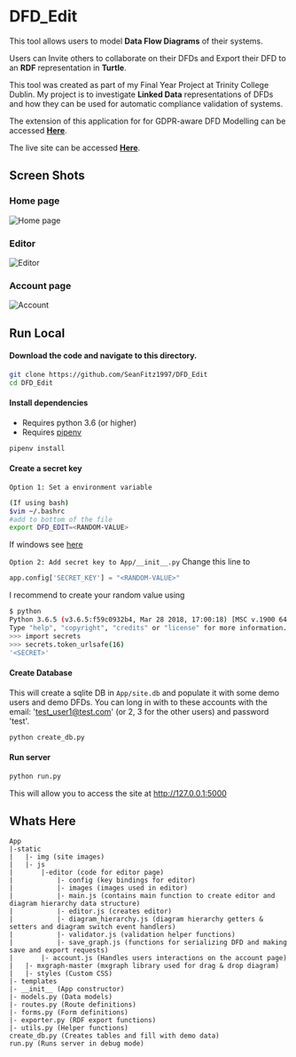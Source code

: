 # DFD_Edit

This tool allows users to model **Data Flow Diagrams** of their systems.

Users can Invite others to collaborate on their DFDs and Export their DFD to an **RDF** representation in **Turtle**.

This tool was created as part of my Final Year Project at Trinity College Dublin. My project is to investigate **Linked Data** representations of DFDs and how they can be used for automatic compliance validation of systems.

The extension of this application for for GDPR-aware DFD Modelling can be accessed **[Here](https://github.com/SeanFitz1997/DFD_EDIT_usecase_extension)**.

The live site can be accessed **[Here](http://dfdedit.com/)**.

## Screen Shots

### Home page

![Home page](App/static/img/homepage_screenshot.gif)

### Editor

![Editor](App/static/img/create_dfd_demo.gif)

### Account page

![Account](App/static/img/account_page_screenshot.gif)

## Run Local

#### Download the code and navigate to this directory.

```bash
git clone https://github.com/SeanFitz1997/DFD_Edit
cd DFD_Edit
```

#### Install dependencies
* Requires python 3.6 (or higher)
* Requires [pipenv](https://pypi.org/project/pipenv/)
```bash
pipenv install
```

#### Create a secret key

`Option 1: Set a environment variable`

```bash
(If using bash)
$vim ~/.bashrc
#add to bottom of the file
export DFD_EDIT=<RANDOM-VALUE>
```

If windows see [here](http://www.dowdandassociates.com/blog/content/howto-set-an-environment-variable-in-windows-command-line-and-registry/)

`Option 2: Add secret key to App/__init__.py`
Change this line to
```Python
app.config['SECRET_KEY'] = "<RANDOM-VALUE>"
```

I recommend to create your random value using
```bash
$ python
Python 3.6.5 (v3.6.5:f59c0932b4, Mar 28 2018, 17:00:18) [MSC v.1900 64 bit (AMD64)] on win32
Type "help", "copyright", "credits" or "license" for more information.
>>> import secrets
>>> secrets.token_urlsafe(16)
'<SECRET>'
```

#### Create Database
This will create a sqlite DB in `App/site.db` and populate it with some demo users and demo DFDs. You can long in with to these accounts with the email: 'test_user1@test.com' (or 2, 3 for the other users) and password 'test'. 
```bash
python create_db.py
```

#### Run server
```bash
python run.py
```

This will allow you to access the site at http://127.0.0.1:5000

## Whats Here
```
App
|-static
|   |- img (site images)
|   |- js
|       |-editor (code for editor page)
|           |- config (key bindings for editor)
|           |- images (images used in editor)
|           |- main.js (contains main function to create editor and diagram hierarchy data structure)
|           |- editor.js (creates editor)
|           |- diagram_hierarchy.js (diagram hierarchy getters & setters and diagram switch event handlers)
|           |- validator.js (validation helper functions)
|           |- save_graph.js (functions for serializing DFD and making save and export requests)
|       |- account.js (Handles users interactions on the account page)
|   |- mxgraph-master (mxgraph library used for drag & drop diagram)
|   |- styles (Custom CSS)
|- templates
|- __init__ (App constructor)
|- models.py (Data models)
|- routes.py (Route definitions)
|- forms.py (Form definitions)
|- exporter.py (RDF export functions)
|- utils.py (Helper functions)
create_db.py (Creates tables and fill with demo data)
run.py (Runs server in debug mode)
```
